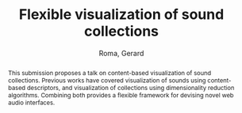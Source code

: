 ---
title: "Flexible visualization of sound collections"
abstract: "This submission proposes a talk on content-based visualization of sound collections. Previous works have covered visualization of sounds using content-based descriptors, and visualization of collections using dimensionality reduction algorithms. Combining both provides a flexible framework for devising novel web audio interfaces."
address: "Trondheim"
booktitle: "Proceedings of the International Web Audio Conference 2019"
editor: "Xambó, Anna and Martín, Sara R. and Roma, Gerard"
month: "December"
publisher: "NTNU"
series: "WAC'19"
pages: ""
ID: "69"
author: "Roma, Gerard"
webAuthor: "Gerard Roma"
track: "Talk"
year: "2019"
tags: year2019
media: "https://youtu.be/fsHEpF1P9A8"
pdflink: "/_data/papers/pdf/2019/2019_69.pdf"
ISSN: "2663-5844"
---